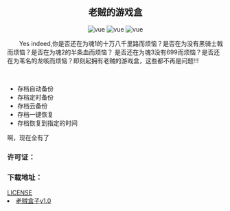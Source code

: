 <h2 style="text-align: center">老贼的游戏盒</h2>
<p align="center">
    <img src="https://img.shields.io/badge/Elden Ring-老头环-black" alt="vue">
    <img src="https://img.shields.io/badge/Dark Soul-黑暗之魂-black" alt="vue">
    <img src="https://img.shields.io/badge/Sekiro Shadows Die Twice-只狼影逝二度-black" alt="vue">
</p>
<p style="text-indent: 2em">Yes indeed,你是否还在为魂1的十万八千里路而烦恼？是否在为没有黑骑士戟而烦恼？是否在为魂2的半条血而烦恼？
是否还在为魂3没有699而烦恼？是否还在为苇名的龙咳而烦恼？即刻起拥有老贼的游戏盒，这些都不再是问题!!!
</p>
<br>
<ul>
<li>存档自动备份</li>
<li>存档定时备份</li>
<li>存档云备份</li>
<li>存档一键恢复</li>
<li>存档恢复到指定的时间</li>
</ul>
<p>啊，现在全有了</p>
<h3>许可证：</h3>
<h3>下载地址：</h3>
<a href="https://github.com/zhangmuyu1995/EldenRingAutoArchive/blob/master/LICENSE">LICENSE</a>
<li><a href="https://github.com/zhangmuyu1995/EldenRingAutoArchive/releases/download/%E8%80%81%E8%B4%BC%E7%9B%92%E5%AD%90/AutoArchiveSetup.msi">老贼盒子v1.0</a></li>
</ul>

